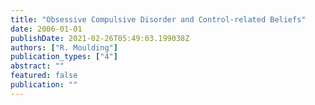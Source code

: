```yaml
---
title: "Obsessive Compulsive Disorder and Control-related Beliefs"
date: 2006-01-01
publishDate: 2021-02-26T05:49:03.199038Z
authors: ["R. Moulding"]
publication_types: ["4"]
abstract: ""
featured: false
publication: ""
---
```


